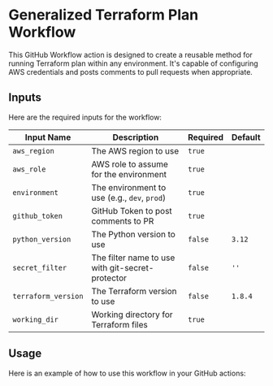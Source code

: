 # Generalized Terraform Plan Workflow

This GitHub Workflow action is designed to create a reusable method for running Terraform plan within any environment. It's capable of configuring AWS credentials and posts comments to pull requests when appropriate.

## Inputs

Here are the required inputs for the workflow:

| Input Name        | Description                                            | Required | Default |
|-------------------|--------------------------------------------------------|----------|---------|
| `aws_region`      | The AWS region to use                                  | `true`   |         |
| `aws_role`        | AWS role to assume for the environment                 | `true`   |         |
| `environment`     | The environment to use (e.g., `dev`, `prod`)           | `true`   |         |
| `github_token`    | GitHub Token to post comments to PR                    | `true`   |         |
| `python_version`  | The Python version to use                              | `false`  | `3.12`  |
| `secret_filter`   | The filter name to use with git-secret-protector       | `false`  | `''`    |
| `terraform_version` | The Terraform version to use                         | `false`  | `1.8.4` |
| `working_dir`     | Working directory for Terraform files                  | `true`   |         |

## Usage

Here is an example of how to use this workflow in your GitHub actions:
